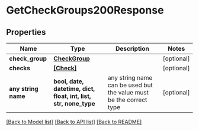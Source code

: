 # GetCheckGroups200Response


## Properties
Name | Type | Description | Notes
------------ | ------------- | ------------- | -------------
**check_group** | [**CheckGroup**](CheckGroup.md) |  | [optional] 
**checks** | [**[Check]**](Check.md) |  | [optional] 
**any string name** | **bool, date, datetime, dict, float, int, list, str, none_type** | any string name can be used but the value must be the correct type | [optional]

[[Back to Model list]](../README.md#documentation-for-models) [[Back to API list]](../README.md#documentation-for-api-endpoints) [[Back to README]](../README.md)


